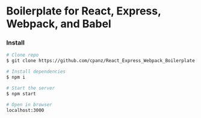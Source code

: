 # Boilerplate for React, Express, Webpack, and Babel

### Install
```bash
# Clone repo
$ git clone https://github.com/cpanz/React_Express_Webpack_Boilerplate.git

# Install dependencies
$ npm i

# Start the server
$ npm start

# Open in browser
localhost:3000
```
